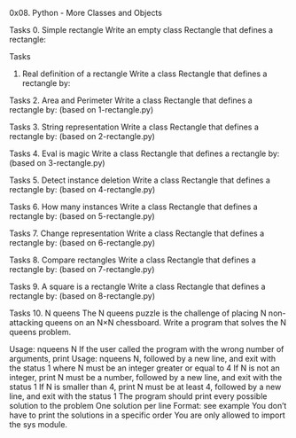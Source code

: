 0x08. Python - More Classes and Objects

Tasks
0. Simple rectangle
Write an empty class Rectangle that defines a rectangle:

Tasks 
1. Real definition of a rectangle
Write a class Rectangle that defines a rectangle by:

Tasks
2. Area and Perimeter
Write a class Rectangle that defines a rectangle by: (based on 1-rectangle.py)

Tasks
3. String representation
Write a class Rectangle that defines a rectangle by: (based on 2-rectangle.py)

Tasks
4. Eval is magic
Write a class Rectangle that defines a rectangle by: (based on 3-rectangle.py)

Tasks
5. Detect instance deletion
Write a class Rectangle that defines a rectangle by: (based on 4-rectangle.py)

Tasks
6. How many instances
Write a class Rectangle that defines a rectangle by: (based on 5-rectangle.py)

Tasks
7. Change representation
Write a class Rectangle that defines a rectangle by: (based on 6-rectangle.py)

Tasks
8. Compare rectangles
Write a class Rectangle that defines a rectangle by: (based on 7-rectangle.py)

Tasks
9. A square is a rectangle
Write a class Rectangle that defines a rectangle by: (based on 8-rectangle.py)

Tasks
10. N queens
The N queens puzzle is the challenge of placing N non-attacking queens on an N×N chessboard. Write a program that solves the N queens problem.

Usage: nqueens N
If the user called the program with the wrong number of arguments, print Usage: nqueens N, followed by a new line, and exit with the status 1
where N must be an integer greater or equal to 4
If N is not an integer, print N must be a number, followed by a new line, and exit with the status 1
If N is smaller than 4, print N must be at least 4, followed by a new line, and exit with the status 1
The program should print every possible solution to the problem
One solution per line
Format: see example
You don’t have to print the solutions in a specific order
You are only allowed to import the sys module.
